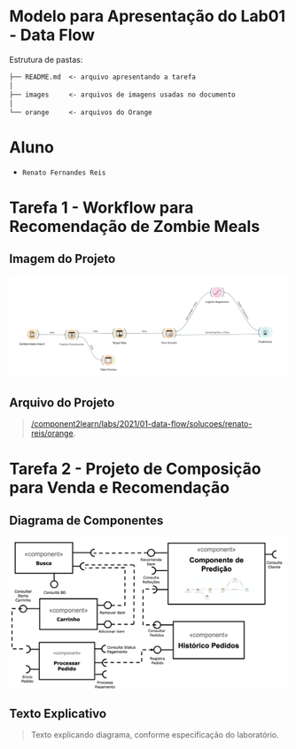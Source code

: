 # Modelo para Apresentação do Lab01 - Data Flow

Estrutura de pastas:

~~~
├── README.md  <- arquivo apresentando a tarefa
│
├── images     <- arquivos de imagens usadas no documento
│
└── orange     <- arquivos do Orange
~~~

# Aluno
* `Renato Fernandes Reis`

# Tarefa 1 - Workflow para Recomendação de Zombie Meals

## Imagem do Projeto
![Workflow Orange](images/orange-zombie-meals-prediction.png)

## Arquivo do Projeto
> [/component2learn/labs/2021/01-data-flow/solucoes/renato-reis/orange](/component2learn/labs/2021/01-data-flow/solucoes/renato-reis/orange/zombie-meals.ows).

# Tarefa 2 - Projeto de Composição para Venda e Recomendação

## Diagrama de Componentes

![Diagrama Venda](images/diagrama-componentes-venda.png)

## Texto Explicativo

> Texto explicando diagrama, conforme especificação do laboratório.

